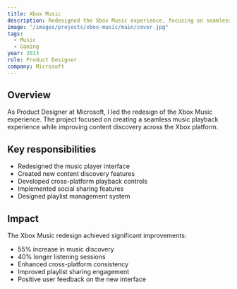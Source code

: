 ```yaml
---
title: Xbox Music
description: Redesigned the Xbox Music experience, focusing on seamless playback and content discovery.
image: "/images/projects/xbox-music/main/cover.jpg"
tags:
  - Music
  - Gaming
year: 2013
role: Product Designer
company: Microsoft
---
```


## Overview

As Product Designer at Microsoft, I led the redesign of the Xbox Music experience. The project focused on creating a seamless music playback experience while improving content discovery across the Xbox platform.

## Key responsibilities

- Redesigned the music player interface
- Created new content discovery features
- Developed cross-platform playback controls
- Implemented social sharing features
- Designed playlist management system

## Impact

The Xbox Music redesign achieved significant improvements:
- 55% increase in music discovery
- 40% longer listening sessions
- Enhanced cross-platform consistency
- Improved playlist sharing engagement
- Positive user feedback on the new interface
